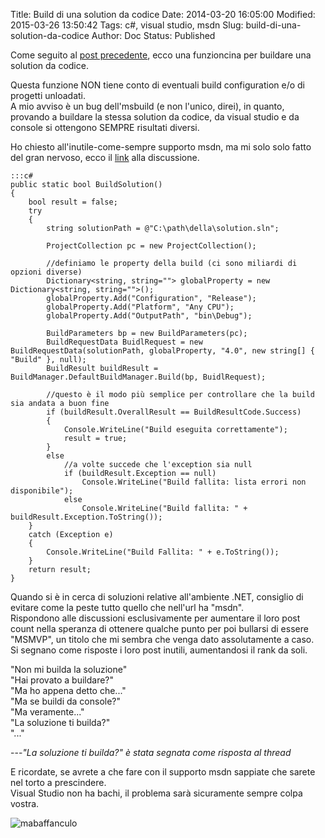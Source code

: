 Title: Build di una solution da codice
Date: 2014-03-20 16:05:00
Modified: 2015-03-26 13:50:42
Tags: c#, visual studio, msdn
Slug: build-di-una-solution-da-codice
Author: Doc
Status: Published

Come seguito al [post
precedente]({filename}2014-03-07_get_latest_da_codice_di_un_progetto_su_tfs.md),
ecco una funzioncina per buildare una solution da codice.

Questa funzione NON tiene conto di eventuali build configuration e/o di
progetti unloadati.  
A mio avviso è un bug dell'msbuild (e non l'unico, direi), in quanto,
provando a buildare la stessa solution da codice, da visual studio e da
console si ottengono SEMPRE risultati diversi.

Ho chiesto all'inutile-come-sempre supporto msdn, ma mi solo solo fatto
del gran nervoso, ecco il
[link](https://social.msdn.microsoft.com/Forums/vstudio/en-US/0f2bb4fc-c9dd-4dfc-8791-338ceac04c1c/remove-projects-from-a-solution-programmatically)
alla discussione.

    :::c#
    public static bool BuildSolution()
    {
        bool result = false;
        try
        {
            string solutionPath = @"C:\path\della\solution.sln";

            ProjectCollection pc = new ProjectCollection();

            //definiamo le property della build (ci sono miliardi di opzioni diverse)
            Dictionary<string, string=""> globalProperty = new Dictionary<string, string="">();
            globalProperty.Add("Configuration", "Release");
            globalProperty.Add("Platform", "Any CPU");
            globalProperty.Add("OutputPath", "bin\Debug");

            BuildParameters bp = new BuildParameters(pc);
            BuildRequestData BuidlRequest = new BuildRequestData(solutionPath, globalProperty, "4.0", new string[] { "Build" }, null);
            BuildResult buildResult = BuildManager.DefaultBuildManager.Build(bp, BuidlRequest);

            //questo è il modo più semplice per controllare che la build sia andata a buon fine
            if (buildResult.OverallResult == BuildResultCode.Success)
            {
                Console.WriteLine("Build eseguita correttamente");
                result = true;
            }
            else
                //a volte succede che l'exception sia null
                if (buildResult.Exception == null)
                    Console.WriteLine("Build fallita: lista errori non disponibile");
                else
                    Console.WriteLine("Build fallita: " + buildResult.Exception.ToString());
        }
        catch (Exception e)
        {
            Console.WriteLine("Build Fallita: " + e.ToString());
        }
        return result;
    }


Quando si è in cerca di soluzioni relative all'ambiente .NET, consiglio
di evitare come la peste tutto quello che nell'url ha "msdn".  
Rispondono alle discussioni esclusivamente per aumentare il loro post
count nella speranza di ottenere qualche punto per poi bullarsi di
essere "MSMVP", un titolo che mi sembra che venga dato assolutamente a
caso.  
Si segnano come risposte i loro post inutili, aumentandosi il rank da
soli.

"Non mi builda la soluzione"  
"Hai provato a buildare?"  
"Ma ho appena detto che..."  
"Ma se buildi da console?"  
"Ma veramente..."  
"La soluzione ti builda?"  
"..."

---*"La soluzione ti builda?" è stata segnata come risposta al thread*

E ricordate, se avrete a che fare con il supporto msdn sappiate che
sarete nel torto a prescindere.  
Visual Studio non ha bachi, il problema sarà sicuramente sempre colpa
vostra.

![mabaffanculo](/images/orsobaffanculo.png)
